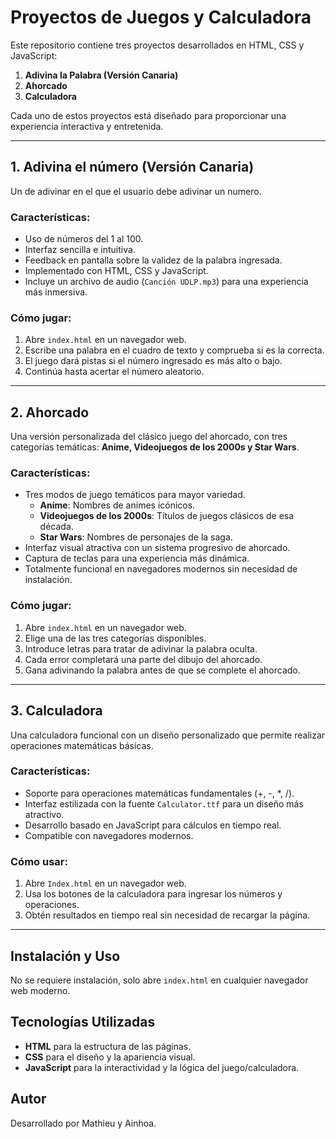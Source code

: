 # Proyectos de Juegos y Calculadora

Este repositorio contiene tres proyectos desarrollados en HTML, CSS y JavaScript:

1. **Adivina la Palabra (Versión Canaria)**
2. **Ahorcado**
3. **Calculadora**

Cada uno de estos proyectos está diseñado para proporcionar una experiencia interactiva y entretenida.

---

## 1. Adivina el número (Versión Canaria)

Un de adivinar en el que el usuario debe adivinar un numero.

### Características:

- Uso de números del 1 al 100.
- Interfaz sencilla e intuitiva.
- Feedback en pantalla sobre la validez de la palabra ingresada.
- Implementado con HTML, CSS y JavaScript.
- Incluye un archivo de audio (`Canción UDLP.mp3`) para una experiencia más inmersiva.

### Cómo jugar:

1. Abre `index.html` en un navegador web.
2. Escribe una palabra en el cuadro de texto y comprueba si es la correcta.
3. El juego dará pistas si el número ingresado es más alto o bajo. 
4. Continúa hasta acertar el número aleatorio.

---

## 2. Ahorcado

Una versión personalizada del clásico juego del ahorcado, con tres categorías temáticas: **Anime, Videojuegos de los 2000s y Star Wars**.

### Características:

- Tres modos de juego temáticos para mayor variedad.
  - **Anime**: Nombres de animes icónicos.
  - **Videojuegos de los 2000s**: Títulos de juegos clásicos de esa década.
  - **Star Wars**: Nombres de personajes de la saga.
- Interfaz visual atractiva con un sistema progresivo de ahorcado.
- Captura de teclas para una experiencia más dinámica.
- Totalmente funcional en navegadores modernos sin necesidad de instalación.

### Cómo jugar:

1. Abre `index.html` en un navegador web.
2. Elige una de las tres categorías disponibles.
3. Introduce letras para tratar de adivinar la palabra oculta.
4. Cada error completará una parte del dibujo del ahorcado.
5. Gana adivinando la palabra antes de que se complete el ahorcado.

---

## 3. Calculadora

Una calculadora funcional con un diseño personalizado que permite realizar operaciones matemáticas básicas.

### Características:

- Soporte para operaciones matemáticas fundamentales (+, -, \*, /).
- Interfaz estilizada con la fuente `Calculator.ttf` para un diseño más atractivo.
- Desarrollo basado en JavaScript para cálculos en tiempo real.
- Compatible con navegadores modernos.

### Cómo usar:

1. Abre `Index.html` en un navegador web.
2. Usa los botones de la calculadora para ingresar los números y operaciones.
3. Obtén resultados en tiempo real sin necesidad de recargar la página.

---

## Instalación y Uso

No se requiere instalación, solo abre `index.html` en cualquier navegador web moderno.

## Tecnologías Utilizadas

- **HTML** para la estructura de las páginas.
- **CSS** para el diseño y la apariencia visual.
- **JavaScript** para la interactividad y la lógica del juego/calculadora.

## Autor

Desarrollado por Mathieu y Ainhoa.
